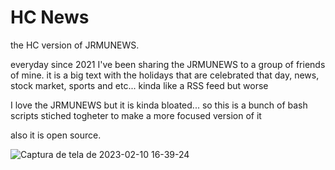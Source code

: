 # HC News
the HC version of JRMUNEWS.

everyday since 2021 I've been sharing the JRMUNEWS to a group of friends of mine. it is a big text with the holidays that are celebrated that day, news, stock market, sports and etc... kinda like a RSS feed but worse

I love the JRMUNEWS but it is kinda bloated... so this is a bunch of bash scripts stiched togheter to make a more focused version of it

also it is open source. 

![Captura de tela de 2023-02-10 16-39-24](https://user-images.githubusercontent.com/56770734/218182494-c7a9a09d-564b-4265-a355-53772d8bcc3a.png)
